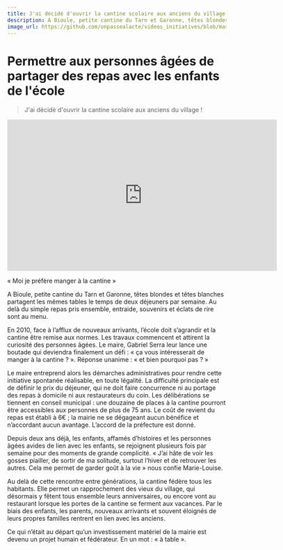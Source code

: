 ```yaml
---
title: J'ai décidé d'ouvrir la cantine scolaire aux anciens du village !
description: A Bioule, petite cantine du Tarn et Garonne, têtes blondes et têtes blanches partagent les mêmes tables le temps de deux déjeuners par semaine. 
image_url: https://github.com/onpassealacte/videos_initiatives/blob/master/media/cantaine_scolaire.jpg
---
```


# Permettre aux personnes âgées de partager des repas avec les enfants de l'école

> J'ai décidé d'ouvrir la cantine scolaire aux anciens du village !

<iframe src="https://player.vimeo.com/video/119855672" width="620" height="348" frameborder="0" webkitallowfullscreen mozallowfullscreen allowfullscreen></iframe>

« Moi je préfère manger à la cantine »

A Bioule, petite cantine du Tarn et Garonne, têtes blondes et têtes blanches partagent les mêmes tables le temps de deux déjeuners par semaine. Au delà du simple repas pris ensemble, entraide, souvenirs et éclats de rire sont au menu.

En 2010, face à l’afflux de nouveaux arrivants, l’école doit s’agrandir et la cantine être remise aux normes. Les travaux commencent et attirent la curiosité des personnes âgées. Le maire, Gabriel Serra leur lance une boutade qui deviendra finalement un défi : « ça vous intéresserait de manger à la cantine ? ». Réponse unanime : « et bien pourquoi pas ? »

Le maire entreprend alors les démarches administratives pour rendre cette initiative spontanée réalisable, en toute légalité.  La difficulté principale est de définir le prix du déjeuner, qui ne doit faire concurrence ni au portage des repas à domicile ni aux restaurateurs du coin. Les délibérations se tiennent en conseil municipal : une douzaine de places à la cantine pourront être accessibles aux personnes de plus de 75 ans. Le coût de revient du repas est établi à 6€ ; la mairie ne se dégageant aucun bénéfice et n’accordant aucun avantage. L’accord de la préfecture est donné.

Depuis deux ans déjà, les enfants, affamés d’histoires et les personnes âgées avides de lien avec les enfants, se rejoignent plusieurs fois par semaine pour des moments de grande complicité.  « J’ai hâte de voir les gosses piailler, de sortir de ma solitude, surtout l’hiver et de retrouver les autres. Cela me permet de garder goût à la vie » nous confie Marie-Louise.

Au delà de cette rencontre entre générations, la cantine fédère tous les habitants. Elle permet un rapprochement des vieux du village, qui désormais y fêtent tous ensemble leurs anniversaires, ou encore vont au restaurant lorsque les portes de la cantine se ferment aux vacances. Par le biais des enfants, les parents, nouveaux arrivants et souvent éloignés de leurs propres familles rentrent en lien avec les anciens.

Ce qui n’était au départ qu’un investissement matériel de la mairie est devenu un projet humain et fédérateur.  En un mot : « à table ».
